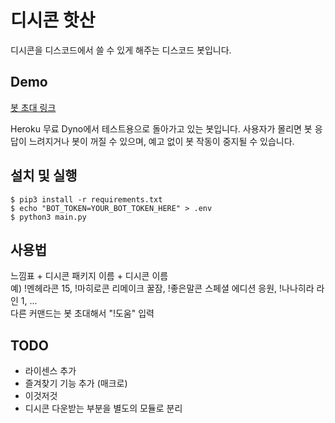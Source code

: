 # 디시콘 핫산
디시콘을 디스코드에서 쓸 수 있게 해주는 디스코드 봇입니다.

## Demo
[봇 초대 링크](https://discordapp.com/oauth2/authorize?&client_id=464437182887886850&scope=bot&permissions=101376)

Heroku 무료 Dyno에서 테스트용으로 돌아가고 있는 봇입니다. 사용자가 몰리면 봇 응답이 느려지거나 봇이 꺼질 수 있으며, 예고 없이 봇 작동이 중지될 수 있습니다. 

## 설치 및 실행
```
$ pip3 install -r requirements.txt
$ echo "BOT_TOKEN=YOUR_BOT_TOKEN_HERE" > .env
$ python3 main.py
```

## 사용법
느낌표 + 디시콘 패키지 이름 + 디시콘 이름  
예) !멘헤라콘 15, !마히로콘 리메이크 꿀잠, !좋은말콘 스페셜 에디션 응원, !나나히라 라인 1, ...  
다른 커맨드는 봇 초대해서 "!도움" 입력


## TODO
* 라이센스 추가
* 즐겨찾기 기능 추가 (매크로)
* 이것저것
* 디시콘 다운받는 부분을 별도의 모듈로 분리
